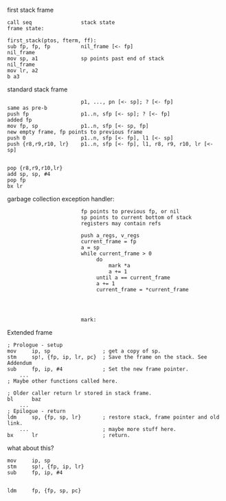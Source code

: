 
first stack frame

    call seq                stack state                                         frame state:

    first_stack(ptos, fterm, ff):
    sub fp, fp, fp          nil_frame [<- fp]                                   nil_frame
    mov sp, a1              sp points past end of stack                         nil_frame
    mov lr, a2
    b a3

standard stack frame

                            p1, ..., pn [<- sp]; ? [<- fp]                      same as pre-b                      
    push fp                 p1..n, sfp [<- sp]; ? [<- fp]                       added fp 
    mov fp, sp              p1..n, sfp [<- sp, fp]                              new empty frame, fp points to previous frame
    push 0                  p1..n, sfp [<- fp], l1 [<- sp]                      
    push {r8,r9,r10, lr}    p1..n, sfp [<- fp], l1, r8, r9, r10, lr [<- sp]


    pop {r8,r9,r10,lr}
    add sp, sp, #4
    pop fp
    bx lr


garbage collection exception handler:

                            fp points to previous fp, or nil
                            sp points to current bottom of stack
                            registers may contain refs
                            
                            push a_regs, v_regs
                            current_frame = fp
                            a = sp
                            while current_frame > 0
                                 do 
                                     mark *a
                                     a += 1
                                 until a == current_frame
                                 a += 1
                                 current_frame = *current_frame
                                 
                                 
                                 
                                 
                            mark:


Extended frame

    ; Prologue - setup
    mov     ip, sp                 ; get a copy of sp.
    stm     sp!, {fp, ip, lr, pc}  ; Save the frame on the stack. See Addendum
    sub     fp, ip, #4             ; Set the new frame pointer.
        ...
    ; Maybe other functions called here.

    ; Older caller return lr stored in stack frame.
    bl      baz
        ...
    ; Epilogue - return
    ldm     sp, {fp, sp, lr}       ; restore stack, frame pointer and old link.
        ...                        ; maybe more stuff here.
    bx      lr                     ; return.
    

what about this?

    
    mov     ip, sp
    stm     sp!, {fp, ip, lr}
    sub     fp, ip, #4
    
    
    ldm     fp, {fp, sp, pc}
    